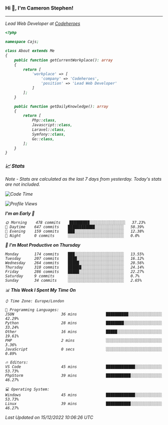 ### Hi 👋, I'm Cameron Stephen!
<hr>
<p><em>Lead Web Developer at <a href="https://codeheroes.co.uk">Codeheroes</a></p>


```php
<?php

namespace Cajs;

class About extends Me
{
    public function getCurrentWorkplace(): array
    {
        return [
            'workplace' => [
                'company' => 'Codeheroes',
                'position' => 'Lead Web Developer'
            ]
        ];
    }

    public function getDailyKnowledge(): array
    {
        return [
            Php::class,
            Javascript::class,
            Laravel::class,
            Symfony::class,
            Go::class,
        ];
    }
}
```

### 📈 Stats
<p><em>Note - Stats are calculated as the last 7 days from yesterday. Today's stats are not included.</em></p>


<!--START_SECTION:waka-->
![Code Time](http://img.shields.io/badge/Code%20Time-3%2C231%20hrs%2042%20mins-blue)

![Profile Views](http://img.shields.io/badge/Profile%20Views-0-blue)

**I'm an Early 🐤** 

```text
🌞 Morning    478 commits    █████████░░░░░░░░░░░░░░░░   37.23% 
🌆 Daytime    647 commits    ████████████░░░░░░░░░░░░░   50.39% 
🌃 Evening    159 commits    ███░░░░░░░░░░░░░░░░░░░░░░   12.38% 
🌙 Night      0 commits      ░░░░░░░░░░░░░░░░░░░░░░░░░   0.0%

```
📅 **I'm Most Productive on Thursday** 

```text
Monday       174 commits    ███░░░░░░░░░░░░░░░░░░░░░░   13.55% 
Tuesday      207 commits    ████░░░░░░░░░░░░░░░░░░░░░   16.12% 
Wednesday    264 commits    █████░░░░░░░░░░░░░░░░░░░░   20.56% 
Thursday     310 commits    ██████░░░░░░░░░░░░░░░░░░░   24.14% 
Friday       286 commits    █████░░░░░░░░░░░░░░░░░░░░   22.27% 
Saturday     9 commits      ░░░░░░░░░░░░░░░░░░░░░░░░░   0.7% 
Sunday       34 commits     ░░░░░░░░░░░░░░░░░░░░░░░░░   2.65%

```


📊 **This Week I Spent My Time On** 

```text
⌚︎ Time Zone: Europe/London

💬 Programming Languages: 
JSON                     36 mins             ██████████░░░░░░░░░░░░░░░   42.29% 
Python                   28 mins             ████████░░░░░░░░░░░░░░░░░   33.24% 
Other                    16 mins             █████░░░░░░░░░░░░░░░░░░░░   19.61% 
PHP                      2 mins              ░░░░░░░░░░░░░░░░░░░░░░░░░   3.36% 
JavaScript               0 secs              ░░░░░░░░░░░░░░░░░░░░░░░░░   0.89%

🔥 Editors: 
VS Code                  45 mins             █████████████░░░░░░░░░░░░   53.73% 
PhpStorm                 39 mins             ███████████░░░░░░░░░░░░░░   46.27%

💻 Operating System: 
Windows                  45 mins             █████████████░░░░░░░░░░░░   53.73% 
Linux                    39 mins             ███████████░░░░░░░░░░░░░░   46.27%

```


 Last Updated on 15/12/2022 10:06:26 UTC
<!--END_SECTION:waka-->
